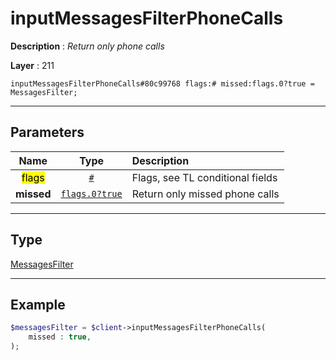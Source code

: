 # inputMessagesFilterPhoneCalls

**Description** : *Return only phone calls*

**Layer** : 211

```tl
inputMessagesFilterPhoneCalls#80c99768 flags:# missed:flags.0?true = MessagesFilter;
```

---

## Parameters

| Name | Type | Description |
| :---: | :---: | :--- |
| <mark>flags</mark> | [`#`](type/#) | Flags, see TL conditional fields |
| **missed** | [`flags.0?true`](type/true) | Return only missed phone calls |

---

## Type

[MessagesFilter](type/MessagesFilter)

---

## Example

```php
$messagesFilter = $client->inputMessagesFilterPhoneCalls(
	missed : true,
);
```